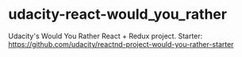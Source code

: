 # udacity-react-would_you_rather
Udacity's Would You Rather React + Redux project. Starter: https://github.com/udacity/reactnd-project-would-you-rather-starter
